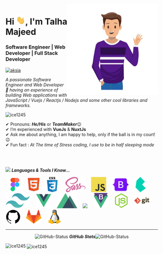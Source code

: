   <img  align="right" src="https://github.com/ice1245/ice1245/blob/main/hero.webp" height="300"/>

<p align="center">
  
</p>

<h1 align="left">Hi <img src="https://raw.githubusercontent.com/ABSphreak/ABSphreak/master/gifs/Hi.gif" width="30px">, I'm Talha Majeed</h1>
<h3 align="left">Software Engineer | Web Developer | Full Stack Developer </h3>
<p align="left">
  
<a href="https://www.linkedin.com/in/talha-majeed-5aa44b193/" target="_blank"><img align="center" src="https://cdn.jsdelivr.net/npm/simple-icons@3.0.1/icons/linkedin.svg" alt="aksia" height="30" width="40" /></a>

</p>

<p align="left">
  <em>
  A passionate Software Engineer and Web Developer 🚀 having an experience of building Web applications with JavaScript / Vuejs / Reactjs / Nodejs and some other cool libraries and frameworks.

  </em> 
  <br>

</p>

<p align="left"> <img src="https://komarev.com/ghpvc/?username=ice1245&color=0e75b6&style=flat-square&label=PROFILE+VIEWS" alt="ice1245" /> </p>

✔ Pronouns: **_He/His_** or **_TeamMaker_**😉 <br>
✔ I’m experienced with **VueJs** & **NuxtJs**<br>
✔ Ask me about anything, I am happy to help, only if the ball is in my court!😉<br>
✔ Fun fact : _At The time of Stress coding, I use to be in half sleeping mode_<br><br><br><br>

<img src="https://media.giphy.com/media/ObNTw8Uzwy6KQ/giphy.gif" width="30px">&nbsp;**_Languages & Tools I Know..._**

<p align="left">
  <code> <img height="50" src="https://github.com/ice1245/ice1245/blob/main/figma.webp"> </code>
  <code><img height="50" src="https://github.com/ice1245/ice1245/blob/main/html.png"></code>
  <code> <img height="50" src="https://github.com/ice1245/ice1245/blob/main/css.png"> </code>
  <code> <img height="50" src="https://github.com/ice1245/ice1245/blob/main/sass.svg"> </code>  
  <code> <img height="50" src="https://github.com/ice1245/ice1245/blob/main/js.png"> </code>
  <code> <img height="50" src="https://github.com/ice1245/ice1245/blob/main/bootstrap.png"> </code>
  <code> <img height="50" src="https://github.com/ice1245/ice1245/blob/main/bulma.svg"> </code>
  <code> <img height="50" src="https://github.com/ice1245/ice1245/blob/main/tailwin.png"> </code>
  <code> <img height="50" src="https://github.com/ice1245/ice1245/blob/main/vuejs.png"> </code>
  <code> <img height="50" src="https://github.com/ice1245/ice1245/blob/main/nuxt-logo.png"> </code>
  <code> <img height="50" src="hhttps://github.com/ice1245/ice1245/blob/main/vuetify.png"> </code>
  <code> <img height="50" src="https://github.com/ice1245/ice1245/blob/main/bv.png"> </code>
  <code> <img height="50" src="https://github.com/ice1245/ice1245/blob/main/nodejs.webp"> </code>
   <code> <img height="50" src="https://github.com/ice1245/ice1245/blob/main/git.webp"> </code>
    <code> <img height="50" src="https://github.com/ice1245/ice1245/blob/main/github.png"> </code>
     <code> <img height="50" src="https://github.com/ice1245/ice1245/blob/main/gitlab-282507.webp"> </code>
     <code> <img height="50" src="https://github.com/ice1245/ice1245/blob/main/linux.png"> </code>
  <hr>
  <p align="center">
 <img src="https://media.giphy.com/media/8UHRm5oY4k4FDxq5QG/giphy.gif" width="30px" alt="GitHub-Status"/>&nbsp;<i><b>GitHub Stats</b></i><img src="https://media.giphy.com/media/8UHRm5oY4k4FDxq5QG/giphy.gif" width="30px" alt="GitHub-Status"/></p>
<p><img align="left" src="https://github-readme-stats.vercel.app/api/top-langs/?username=ice1245&hide=html,java&show_icons=true&locale=en&layout=compact&count_private=true" alt="ice1245" /></p>

<p>&nbsp;<img align="center" src="https://github-readme-stats.vercel.app/api/wakatime?username=ice1245" alt="ice1245" width="410" /></p>
